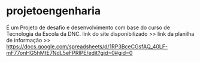 # projetoengenharia
É um Projeto de desafio e desenvolvimento com base do curso de Tecnologia da Escola da DNC. 
link do site disponibilizado >>
link da planilha de informação >> https://docs.google.com/spreadsheets/d/1RP3BceCGsfAQ_40LF-mF77onHG5hMtE7NdL5eFPRlPE/edit?gid=0#gid=0

